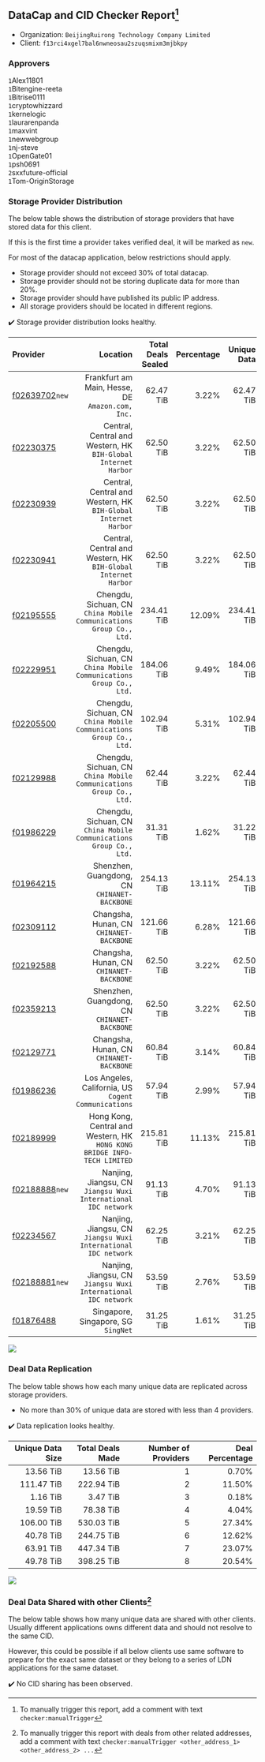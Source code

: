 ## DataCap and CID Checker Report[^1]
 - Organization: `BeijingRuirong Technology Company Limited`
 - Client: `f13rci4xgel7bal6nwneosau2szuqsmixm3mjbkpy`
### Approvers
`1`Alex11801<br/>`1`Bitengine-reeta<br/>`1`Bitrise0111<br/>`1`cryptowhizzard<br/>`1`kernelogic<br/>`1`laurarenpanda<br/>`1`maxvint<br/>`1`newwebgroup<br/>`1`nj-steve<br/>`1`OpenGate01<br/>`1`psh0691<br/>`2`sxxfuture-official<br/>`1`Tom-OriginStorage


### Storage Provider Distribution
The below table shows the distribution of storage providers that have stored data for this client.

If this is the first time a provider takes verified deal, it will be marked as `new`.

For most of the datacap application, below restrictions should apply.
 - Storage provider should not exceed 30% of total datacap.
 - Storage provider should not be storing duplicate data for more than 20%.
 - Storage provider should have published its public IP address.
 - All storage providers should be located in different regions.

✔️ Storage provider distribution looks healthy.

| Provider                                                    |                                                                    Location | Total Deals Sealed | Percentage | Unique Data | Duplicate Deals |
| :---------------------------------------------------------- | --------------------------------------------------------------------------: | -----------------: | ---------: | ----------: | --------------: |
| [f02639702](https://filfox.info/en/address/f02639702)`new`  |                         Frankfurt am Main, Hesse, DE<br/>`Amazon.com, Inc.` |          62.47 TiB |      3.22% |   62.47 TiB |           0.00% |
| [f02230375](https://filfox.info/en/address/f02230375)       |           Central, Central and Western, HK<br/>`BIH-Global Internet Harbor` |          62.50 TiB |      3.22% |   62.50 TiB |           0.00% |
| [f02230939](https://filfox.info/en/address/f02230939)       |           Central, Central and Western, HK<br/>`BIH-Global Internet Harbor` |          62.50 TiB |      3.22% |   62.50 TiB |           0.00% |
| [f02230941](https://filfox.info/en/address/f02230941)       |           Central, Central and Western, HK<br/>`BIH-Global Internet Harbor` |          62.50 TiB |      3.22% |   62.50 TiB |           0.00% |
| [f02195555](https://filfox.info/en/address/f02195555)       |      Chengdu, Sichuan, CN<br/>`China Mobile Communications Group Co., Ltd.` |         234.41 TiB |     12.09% |  234.41 TiB |           0.00% |
| [f02229951](https://filfox.info/en/address/f02229951)       |      Chengdu, Sichuan, CN<br/>`China Mobile Communications Group Co., Ltd.` |         184.06 TiB |      9.49% |  184.06 TiB |           0.00% |
| [f02205500](https://filfox.info/en/address/f02205500)       |      Chengdu, Sichuan, CN<br/>`China Mobile Communications Group Co., Ltd.` |         102.94 TiB |      5.31% |  102.94 TiB |           0.00% |
| [f02129988](https://filfox.info/en/address/f02129988)       |      Chengdu, Sichuan, CN<br/>`China Mobile Communications Group Co., Ltd.` |          62.44 TiB |      3.22% |   62.44 TiB |           0.00% |
| [f01986229](https://filfox.info/en/address/f01986229)       |      Chengdu, Sichuan, CN<br/>`China Mobile Communications Group Co., Ltd.` |          31.31 TiB |      1.62% |   31.22 TiB |           0.30% |
| [f01964215](https://filfox.info/en/address/f01964215)       |                             Shenzhen, Guangdong, CN<br/>`CHINANET-BACKBONE` |         254.13 TiB |     13.11% |  254.13 TiB |           0.00% |
| [f02309112](https://filfox.info/en/address/f02309112)       |                                 Changsha, Hunan, CN<br/>`CHINANET-BACKBONE` |         121.66 TiB |      6.28% |  121.66 TiB |           0.00% |
| [f02192588](https://filfox.info/en/address/f02192588)       |                                 Changsha, Hunan, CN<br/>`CHINANET-BACKBONE` |          62.50 TiB |      3.22% |   62.50 TiB |           0.00% |
| [f02359213](https://filfox.info/en/address/f02359213)       |                             Shenzhen, Guangdong, CN<br/>`CHINANET-BACKBONE` |          62.50 TiB |      3.22% |   62.50 TiB |           0.00% |
| [f02129771](https://filfox.info/en/address/f02129771)       |                                 Changsha, Hunan, CN<br/>`CHINANET-BACKBONE` |          60.84 TiB |      3.14% |   60.84 TiB |           0.00% |
| [f01986236](https://filfox.info/en/address/f01986236)       |                     Los Angeles, California, US<br/>`Cogent Communications` |          57.94 TiB |      2.99% |   57.94 TiB |           0.00% |
| [f02189999](https://filfox.info/en/address/f02189999)       | Hong Kong, Central and Western, HK<br/>`HONG KONG BRIDGE INFO-TECH LIMITED` |         215.81 TiB |     11.13% |  215.81 TiB |           0.00% |
| [f02188888](https://filfox.info/en/address/f02188888)`new`  |           Nanjing, Jiangsu, CN<br/>`Jiangsu Wuxi International IDC network` |          91.13 TiB |      4.70% |   91.13 TiB |           0.00% |
| [f02234567](https://filfox.info/en/address/f02234567)       |           Nanjing, Jiangsu, CN<br/>`Jiangsu Wuxi International IDC network` |          62.25 TiB |      3.21% |   62.25 TiB |           0.00% |
| [f02188881](https://filfox.info/en/address/f02188881)`new`  |           Nanjing, Jiangsu, CN<br/>`Jiangsu Wuxi International IDC network` |          53.59 TiB |      2.76% |   53.59 TiB |           0.00% |
| [f01876488](https://filfox.info/en/address/f01876488)       |                                      Singapore, Singapore, SG<br/>`SingNet` |          31.25 TiB |      1.61% |   31.25 TiB |           0.00% |

<img src="https://raw.githubusercontent.com/data-preservation-programs/filplus-checker-assets/main/filecoin-project/filecoin-plus-large-datasets/issues/1496/1699950668888.png"/>

### Deal Data Replication
The below table shows how each many unique data are replicated across storage providers.

- No more than 30% of unique data are stored with less than 4 providers.

✔️ Data replication looks healthy.

| Unique Data Size | Total Deals Made | Number of Providers | Deal Percentage |
| ---------------: | ---------------: | ------------------: | --------------: |
|        13.56 TiB |        13.56 TiB |                   1 |           0.70% |
|       111.47 TiB |       222.94 TiB |                   2 |          11.50% |
|         1.16 TiB |         3.47 TiB |                   3 |           0.18% |
|        19.59 TiB |        78.38 TiB |                   4 |           4.04% |
|       106.00 TiB |       530.03 TiB |                   5 |          27.34% |
|        40.78 TiB |       244.75 TiB |                   6 |          12.62% |
|        63.91 TiB |       447.34 TiB |                   7 |          23.07% |
|        49.78 TiB |       398.25 TiB |                   8 |          20.54% |

<img src="https://raw.githubusercontent.com/data-preservation-programs/filplus-checker-assets/main/filecoin-project/filecoin-plus-large-datasets/issues/1496/1699950669574.png"/>

### Deal Data Shared with other Clients[^3]
The below table shows how many unique data are shared with other clients.
Usually different applications owns different data and should not resolve to the same CID.

However, this could be possible if all below clients use same software to prepare for the exact same dataset or they belong to a series of LDN applications for the same dataset.

✔️ No CID sharing has been observed.

[^1]: To manually trigger this report, add a comment with text `checker:manualTrigger`

[^2]: Deals from those addresses are combined into this report as they are specified with `checker:manualTrigger`

[^3]: To manually trigger this report with deals from other related addresses, add a comment with text `checker:manualTrigger <other_address_1> <other_address_2> ...`
